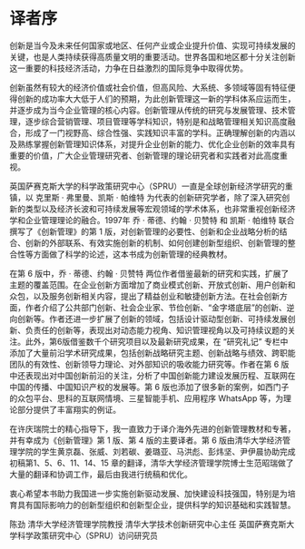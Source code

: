 # 译者序
创新是当今及未来任何国家或地区、任何产业或企业提升价值、实现可持续发展的关键，也是人类持续获得高质量文明的重要活动。世界各国和地区都十分关注创新这一重要的科技经济活动，力争在日益激烈的国际竞争中取得优势。

创新虽然有较大的经济价值或社会价值，但高风险、大系统、多领域等固有特征便得创新的成功率大大低于人们的预期，为此创新管理这一新的学科体系应运而生，并逐步成为当今企业管理的核心内容。创新管理从传统的研究与发展管理、技术管理，逐步综合营销管理、项目管理等学科知识，特别是和战略管理相关知识高度融合，形成了一门视野高、综合性强、实践知识丰富的学科。正确理解创新的内涵以及熟练掌握创新管理知识体系，对提升企业创新的能力、优化企业创新的效率具有重要的价值，广大企业管理研究者、创新管理的理论研究者和实践者对此高度重视。

英国萨赛克斯大学的科学政策研究中心（SPRU）一直是全球创新经济学研究的重镇，以 克里斯 · 弗里曼、凯斯 · 帕维特 为代表的创新研究学者，除了深入研究创新的类型以及经济长波和可持续发展等宏观领域的学术体系，也非常重视创新经济学和企业管理理论的融合。1997年 乔 · 蒂德、约翰 · 贝赞特 和 凯斯 · 帕维特 联合撰写了《创新管理》的第 1 版，对创新管理的必要性、创新和企业战略分析的结合、创新的外部联系、有效实施创新的机制、如何创建创新型组织、创新管理的整合性等方面做了科学的论述，这本书成为创新管理的经典教材。

在第 6 版中，乔 · 蒂德、约翰 · 贝赞特 两位作者借鉴最新的研究和实践，扩展了主题的覆盖范围。在企业创新方面增加了商业模式创新、开放式创新、用户创新和众包，以及服务创新相关内容，提出了精益创业和敏捷创新方法。在社会创新方面，作者介绍了公共部门创新、社会企业家、节俭创新、“金字塔底层”的创新、逆向创新等。作者还进一步扩展了创新的领域，包括设计驱动型创新、可持续发展创新、负责任的创新等，表现出对动态能力视角、知识管理视角以及可持续议题的关注。此外，第6版借鉴数千个研究项目以及最新研究成果，在 “研究礼记” 专栏中添加了大量前沿学术研究成果，包括创新战略研究主题、创新战略与绩效、跨职能团队的有效性、创新领导力理论、对外部知识的吸收能力研究等。作者在第 6 版中还表现出对中国创新前沿的关注，分析了中国创新能力建设发展历程、互联网在中国的传播、中国知识产权的发展等。第 6 版也添加了很多新的案例，如西门子的众包平台、思科的互联网情境、三星智能手机、应用程序 WhatsApp 等，为理论部分提供了丰富翔实的例证。

在许庆瑞院士的精心指导下，我一直致力于译介海外先进的创新管理教材和专著，并有幸成为《创新管理》第 1 版、第 4 版的主要译者。第 6 版由清华大学经济管理学院的学生黄京磊、张威、刘若碳、姜璐亚、马洪彪、彭炜坚、尹伊晨协助完成初稿第1、5、6、11、14、15 章的翻译，清华大学经济管理学院博士生范昭瑞做了大量的翻译和协调工作，最后由我进行统稿和优化。

衷心希望本书助力我国进一步实施创新驱动发展、加快建设科技强国，特别是为培育具有国际影响力的创新型组织和创新型企业，提供科学的知识基础和实践智慧。

陈劲
清华大学经济管理学院教授
清华大学技术创新研究中心主任
英国萨赛克斯大学科学政策研究中心（SPRU）访问研究员
